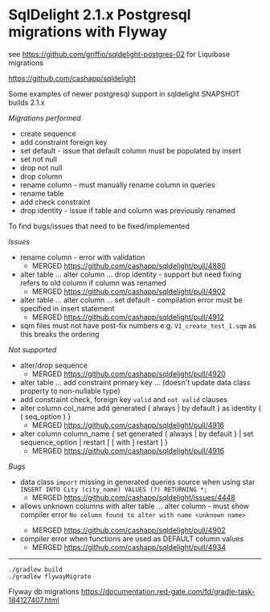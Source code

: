 # SqlDelight 2.1.x Postgresql migrations with Flyway 

see https://github.com/griffio/sqldelight-postgres-02 for Liquibase migrations

https://github.com/cashapp/sqldelight

Some examples of newer postgresql support in sqldelight SNAPSHOT builds 2.1.x

*Migrations performed*
* create sequence
* add constraint foreign key
* set default - issue that default column must be populated by insert
* set not null
* drop not null
* drop column
* rename column - must manually rename column in queries
* rename table
* add check constraint
* drop identity - issue if table and column was previously renamed

To find bugs/issues that need to be fixed/implemented

*Issues*
* rename column - error with validation
  * MERGED https://github.com/cashapp/sqldelight/pull/4880
* alter table ... alter column ... drop identity - support but need fixing refers to old column if column was renamed
  * MERGED https://github.com/cashapp/sqldelight/pull/4902
* alter table ... alter column ... set default - compilation error must be specified in insert statement
  * MERGED https://github.com/cashapp/sqldelight/pull/4912
* sqm files must not have post-fix numbers e.g. `V1_create_test_1.sqm` as this breaks the ordering

*Not supported*
* alter/drop sequence
  * MERGED https://github.com/cashapp/sqldelight/pull/4920
* alter table ... add constraint primary key ... (doesn't update data class property to non-nullable type)
* add constraint check, foreign key `valid` and `not valid` clauses
* alter column col_name add generated { always | by default } as identity { ( seq_option ) }
  * MERGED https://github.com/cashapp/sqldelight/pull/4916
* alter column column_name { set generated { always | by default } | set sequence_option | restart [ [ with ] restart ] }
  * MERGED https://github.com/cashapp/sqldelight/pull/4916

*Bugs*
* data class `import` missing in generated queries source when using star `INSERT INTO City (city_name) VALUES (?) RETURNING *;`
  * MERGED https://github.com/cashapp/sqldelight/issues/4448
* allows unknown columns with alter table ... alter column <unknown name> - must show compiler error `No column found to alter with name <unknown name>`
  * MERGED https://github.com/cashapp/sqldelight/pull/4902
* compiler error when functions are used as DEFAULT column values
  * MERGED https://github.com/cashapp/sqldelight/pull/4934
----

```shell
./gradlew build
./gradlew flywayMigrate
```

Flyway db migrations
https://documentation.red-gate.com/fd/gradle-task-184127407.html
